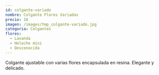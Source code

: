 ```yaml
---
id: colgante-variado
nombre: Colgante Flores Variadas
precio: 16
imagen: /images/tmp_colgante-variado.jpg
categoria: Colgantes
flores:
  - Lavanda
  - Helecho mini
  - Desconocida
---
```


Colgante ajustable con varias flores encapsulada en resina. Elegante y delicado.
